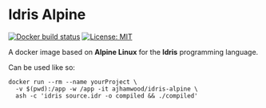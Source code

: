 # Idris Alpine

[![Docker build status](https://img.shields.io/docker/build/ajhamwood/idris-alpine.svg)](https://hub.docker.com/r/ajhamwood/idris-alpine/) [![License: MIT](https://img.shields.io/badge/License-MIT-yellow.svg)](https://opensource.org/licenses/MIT)

A docker image based on **Alpine Linux** for the **Idris** programming language.

Can be used like so:

    docker run --rm --name yourProject \
      -v $(pwd):/app -w /app -it ajhamwood/idris-alpine \
      ash -c 'idris source.idr -o compiled && ./compiled'
